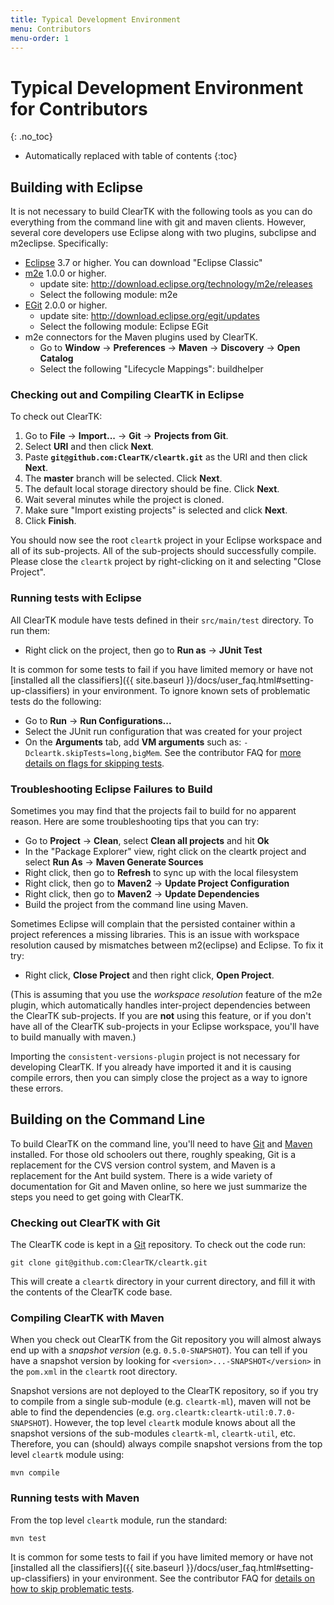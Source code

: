 ```yaml
---
title: Typical Development Environment
menu: Contributors
menu-order: 1
---
```


# Typical Development Environment for Contributors
{: .no_toc}

* Automatically replaced with table of contents
{:toc}

## Building with Eclipse

It is not necessary to build ClearTK with the following tools as you can do everything from the command line with git and maven clients.
However, several core developers use Eclipse along with two plugins, subclipse and m2eclipse.
Specifically:

* [Eclipse](http://eclipse.org/) 3.7 or higher.  You can download "Eclipse Classic"
* [m2e](http://www.eclipse.org/m2e/) 1.0.0 or higher.
  * update site: http://download.eclipse.org/technology/m2e/releases
  * Select the following module: m2e
* [EGit](http://www.eclipse.org/egit/) 2.0.0 or higher.
  * update site: http://download.eclipse.org/egit/updates
  * Select the following module: Eclipse EGit
* m2e connectors for the Maven plugins used by ClearTK.
  * Go to **Window** -> **Preferences** -> **Maven** -> **Discovery** -> **Open Catalog**
  * Select the following "Lifecycle Mappings": buildhelper

### Checking out and Compiling ClearTK in Eclipse

To check out ClearTK:

1.  Go to **File** -> **Import...** -> **Git** -> **Projects from Git**.
2.  Select **URI** and then click **Next**.
3.  Paste **`git@github.com:ClearTK/cleartk.git`** as the URI and then click **Next**.
4.  The **master** branch will be selected. Click **Next**.
5.  The default local storage directory should be fine. Click **Next**.
6.  Wait several minutes while the project is cloned.
7.  Make sure "Import existing projects" is selected and click **Next**.
8.  Click **Finish**.

You should now see the root `cleartk` project in your Eclipse workspace and all of its sub-projects.
All of the sub-projects should successfully compile.
Please close the `cleartk` project by right-clicking on it and selecting "Close Project".


### Running tests with Eclipse

All ClearTK module have tests defined in their `src/main/test` directory. To run them:

* Right click on the project, then go to **Run as** -> **JUnit Test**

It is common for some tests to fail if you have limited memory or have not [installed all the classifiers]({{ site.baseurl }}/docs/user_faq.html#setting-up-classifiers) in your environment.
To ignore known sets of problematic tests do the following:

* Go to **Run** -> **Run Configurations...**
* Select the JUnit run configuration that was created for your project
* On the **Arguments** tab, add **VM arguments** such as: `-Dcleartk.skipTests=long,bigMem`.
  See the contributor FAQ for [more details on flags for skipping tests](contributor_faq.html#how-do-i-skip-failing-tests-that-i-want-to-skip).

### Troubleshooting Eclipse Failures to Build

Sometimes you may find that the projects fail to build for no apparent reason.  Here are some troubleshooting tips that you can try:

* Go to **Project** -> **Clean**, select **Clean all projects** and hit **Ok**
* In the "Package Explorer" view, right click on the cleartk project and select **Run As** -> **Maven Generate Sources**
* Right click, then go to **Refresh** to sync up with the local filesystem
* Right click, then go to **Maven2** -> **Update Project Configuration**
* Right click, then go to **Maven2** -> **Update Dependencies**
* Build the project from the command line using Maven.

Sometimes Eclipse will complain that the persisted container within a project references a missing libraries.
This is an issue with workspace resolution caused by mismatches between m2(eclipse) and Eclipse.
To fix it try:

* Right click,  **Close Project** and then right click, **Open Project**.

(This is assuming that you use the _workspace resolution_ feature of the m2e plugin, which automatically handles inter-project dependencies between the ClearTK sub-projects.
If you are **not** using this feature, or if you don't have all of the ClearTK sub-projects in your Eclipse workspace, you'll have to build manually with maven.)

Importing the `consistent-versions-plugin` project is not necessary for developing ClearTK.
If you already have imported it and it is causing compile errors, then you can simply close the project as a way to ignore these errors.


## Building on the Command Line

To build ClearTK on the command line, you'll need to have [Git](http://git-scm.com/) and [Maven](http://maven.apache.org/download.html) installed.
For those old schoolers out there, roughly speaking, Git is a replacement for the CVS version control system, and Maven is a replacement for the Ant build system.
There is a wide variety of documentation for Git and Maven online, so here we just summarize the steps you need to get going with ClearTK.


### Checking out ClearTK with Git

The ClearTK code is kept in a [Git](http://git-scm.com/) repository. To check out the code run:

    git clone git@github.com:ClearTK/cleartk.git

This will create a `cleartk` directory in your current directory, and fill it with the contents of the ClearTK code base.


### Compiling ClearTK with Maven

When you check out ClearTK from the Git repository you will almost always end up with a _snapshot version_ (e.g. `0.5.0-SNAPSHOT`).
You can tell if you have a snapshot version by looking for `<version>...-SNAPSHOT</version>` in the `pom.xml` in the `cleartk` root directory.

Snapshot versions are not deployed to the ClearTK repository, so if you try to compile from a single sub-module (e.g. `cleartk-ml`), maven will not be able to find the dependencies (e.g. `org.cleartk:cleartk-util:0.7.0-SNAPSHOT`).
However, the top level `cleartk` module knows about all the snapshot versions of the sub-modules `cleartk-ml`, `cleartk-util`, etc.
Therefore, you can (should) always compile snapshot versions from the top level `cleartk` module using:

    mvn compile

### Running tests with Maven

From the top level `cleartk` module, run the standard:

    mvn test

It is common for some tests to fail if you have limited memory or have not [installed all the classifiers]({{ site.baseurl }}/docs/user_faq.html#setting-up-classifiers) in your environment.
See the contributor FAQ for [details on how to skip problematic tests](contributor_faq.html#how-do-i-skip-failing-tests-that-i-want-to-skip).
